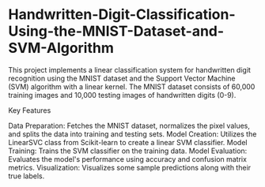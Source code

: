 # Handwritten-Digit-Classification-Using-the-MNIST-Dataset-and-SVM-Algorithm
  This project implements a linear classification system for handwritten digit recognition using the MNIST dataset and the Support Vector Machine (SVM) algorithm with a linear kernel. The MNIST dataset consists of 60,000 training images and 10,000 testing images of handwritten digits (0-9).

Key Features

  Data Preparation: Fetches the MNIST dataset, normalizes the pixel values, and splits the data into training and testing sets.
  Model Creation: Utilizes the LinearSVC class from Scikit-learn to create a linear SVM classifier.
  Model Training: Trains the SVM classifier on the training data.
  Model Evaluation: Evaluates the model's performance using accuracy and confusion matrix metrics.
  Visualization: Visualizes some sample predictions along with their true labels.
